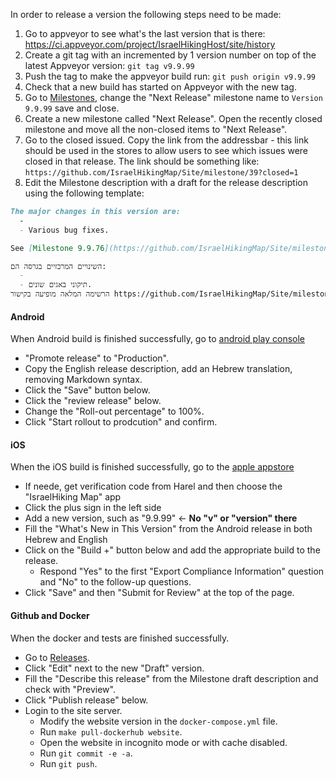 In order to release a version the following steps need to be made:
1. Go to appveyor to see what's the last version that is there: https://ci.appveyor.com/project/IsraelHikingHost/site/history
2. Create a git tag with an incremented by 1 version number on top of the latest Appveyor version: `git tag v9.9.99`
3. Push the tag to make the appveyor build run: `git push origin v9.9.99`
4. Check that a new build has started on Appveyor with the new tag.
5. Go to [Milestones](https://github.com/IsraelHikingMap/Site/milestones), change the "Next Release" milestone name to `Version 9.9.99` save and close.
6. Create a new milestone called "Next Release". Open the recently closed milestone and move all the non-closed items to "Next Release".
7. Go to the closed issued. Copy the link from the addressbar - this link should be used in the stores to allow users to see which issues were closed in that release. The link should be something like: `https://github.com/IsraelHikingMap/Site/milestone/39?closed=1`
8. Edit the Milestone description with a draft for the release description using the following template:

```md
The major changes in this version are:
  -
  - Various bug fixes.

See [Milestone 9.9.76](https://github.com/IsraelHikingMap/Site/milestone/39?closed=1) for the full list. <- **REPLACE WITH ACTUAL VERSION AND LINK**

השינויים המרכזיים בגרסה הם:
  - 
  - תיקוני באגים שונים.
הרשימה המלאה מופיעה בקישור https://github.com/IsraelHikingMap/Site/milestone/41?closed=1 <- **REPLACE WITH ACTUAL VERSION AND LINK**
```

#### Android
When Android build is finished successfully, go to [android play console](https://play.google.com/console/u/0/developers/5619452735099300275/app/4974433974190113457/tracks/internal-testing) 
  - "Promote release" to "Production". 
  - Copy the English release description, add an Hebrew translation, removing Markdown syntax.
  - Click the "Save" button below.
  - Click the "review release" below.
  - Change the "Roll-out percentage" to 100%.
  - Click "Start rollout to prodcution" and confirm.

#### iOS
When the iOS build is finished successfully, go to the [apple appstore](https://appstoreconnect.apple.com/apps/1451300509/appstore/ios/version/deliverable) 
  - If neede, get verification code from Harel and then choose the "IsraelHiking Map" app
  - Click the plus sign in the left side 
  - Add a new version, such as "9.9.99" <- **No "v" or "version" there**
  - Fill the "What's New in This Version" from the Android release in both Hebrew and English
  - Click on the "Build +" button below and add the appropriate build to the release.
    - Respond "Yes" to the first "Export Compliance Information" question and "No" to the follow-up questions.
  - Click "Save" and then "Submit for Review" at the top of the page.

#### Github and Docker
When the docker and tests are finished successfully.
  - Go to [Releases](https://github.com/IsraelHikingMap/Site/releases).
  - Click "Edit" next to the new "Draft" version.
  - Fill the "Describe this release" from the Milestone draft description and check with "Preview".
  - Click "Publish release" below.
  - Login to the site server.
    - Modify the website version in the `docker-compose.yml` file.
    - Run `make pull-dockerhub website`.
    - Open the website in incognito mode or with cache disabled.
    - Run `git commit -e -a`.
    - Run `git push`.
